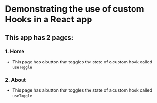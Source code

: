# Demonstrating the use of custom Hooks in a React app
## This app has 2 pages:
### 1. Home
- This page has a button that toggles the state of a custom hook called `useToggle`

### 2. About
- This page has a button that toggles the state of a custom hook called `useToggle`